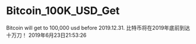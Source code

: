 # Bitcoin_100K_USD_Get
Bitcoin will get to 100,000 usd before 2019.12.31.
比特币将在2019年底前到达十万刀！
2019年6月23日21:53:26
